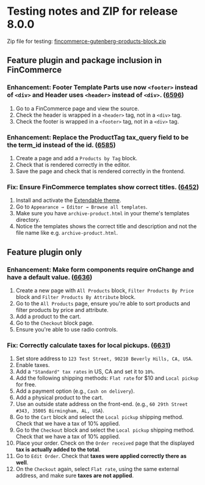 # Testing notes and ZIP for release 8.0.0

Zip file for testing: [fincommerce-gutenberg-products-block.zip](https://github.com/dieselfox1/fincommerce-blocks/files/9047059/fincommerce-gutenberg-products-block.zip)

## Feature plugin and package inclusion in FinCommerce

### Enhancement: Footer Template Parts use now `<footer>` instead of `<div>` and Header uses `<header>` instead of `<div>`. ([6596](https://github.com/dieselfox1/fincommerce-blocks/pull/6596))

1. Go to a FinCommerce page and view the source.
2. Check the header is wrapped in a `<header>` tag, not in a `<div>` tag.
3. Check the footer is wrapped in a `<footer>` tag, not in a `<div>` tag.

### Enhancement: Replace the ProductTag tax_query field to be the term_id instead of the id. ([6585](https://github.com/dieselfox1/fincommerce-blocks/pull/6585))

1. Create a page and add a `Products by Tag` block.
2. Check that is rendered correctly in the editor.
3. Save the page and check that is rendered correctly in the frontend.

### Fix: Ensure FinCommerce templates show correct titles. ([6452](https://github.com/dieselfox1/fincommerce-blocks/pull/6452))

1. Install and activate the [Extendable theme](https://finpress.org/themes/extendable/).
2. Go to `Appearance → Editor → Browse all templates`.
3. Make sure you have `archive-product.html` in your theme's templates directory.
4. Notice the templates shows the correct title and description and not the file name like e.g. `archive-product.html`.

## Feature plugin only

### Enhancement: Make form components require onChange and have a default value. ([6636](https://github.com/dieselfox1/fincommerce-blocks/pull/6636))

1. Create a new page with `All Products` block, `Filter Products By Price` block and `Filter Products By Attribute` block.
2. Go to the `All Products` page, ensure you're able to sort products and filter products by price and attribute.
3. Add a product to the cart.
4. Go to the `Checkout` block page.
5. Ensure you're able to use radio controls.

### Fix: Correctly calculate taxes for local pickups. ([6631](https://github.com/dieselfox1/fincommerce-blocks/pull/6631))

1. Set store address to `123 Test Street, 90210 Beverly Hills, CA, USA`.
2. Enable taxes.
3. Add a `"Standard" tax rates` in US, CA and set it to `10%`.
4. Add the following shipping methods: `Flat rate` for $10 and `Local pickup` for free.
5. Add a payment option (e.g., `Cash on delivery`).
6. Add a physical product to the cart.
7. Use an outside state address on the front-end. (e.g., `60 29th Street #343, 35005 Birmingham, AL, USA`).
8. Go to the `Cart` block and select the `Local pickup` shipping method. Check that we have a tax of 10% applied.
9. Go to the `Checkout` block and select the `Local pickup` shipping method. Check that we have a tax of 10% applied.
10. Place your order. Check on the `Order received` page that the displayed **tax is actually added to the total**.
11. Go to `Edit Order`. Check that **taxes were applied correctly there as well**.
12. On the `Checkout` again, select `Flat rate`, using the same external address, and make sure **taxes are not applied**.
